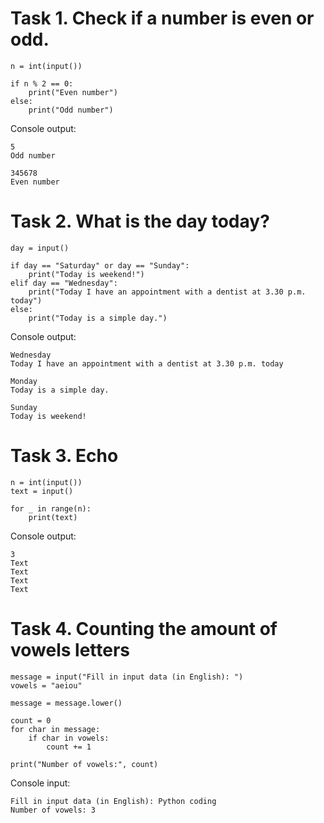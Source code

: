 # Task 1. Check if a number is even or odd.

```
n = int(input())

if n % 2 == 0:
    print("Even number")
else:
    print("Odd number")
```

Console output:
```
5
Odd number
```

```
345678
Even number
```

# Task 2. What is the day today?

```
day = input()

if day == "Saturday" or day == "Sunday":
    print("Today is weekend!")
elif day == "Wednesday":
    print("Today I have an appointment with a dentist at 3.30 p.m. today")
else:
    print("Today is a simple day.")
```

Console output:
```
Wednesday
Today I have an appointment with a dentist at 3.30 p.m. today
```

```
Monday
Today is a simple day.
```

```
Sunday
Today is weekend!
```

# Task 3. Echo

```
n = int(input())
text = input()

for _ in range(n):
    print(text)
```

Console output:

```
3
Text
Text
Text
Text
```
# Task 4. Counting the amount of vowels letters
```
message = input("Fill in input data (in English): ")
vowels = "aeiou"

message = message.lower()

count = 0
for char in message:
    if char in vowels:
        count += 1

print("Number of vowels:", count)
```
Console input:
```
Fill in input data (in English): Python coding
Number of vowels: 3
```
